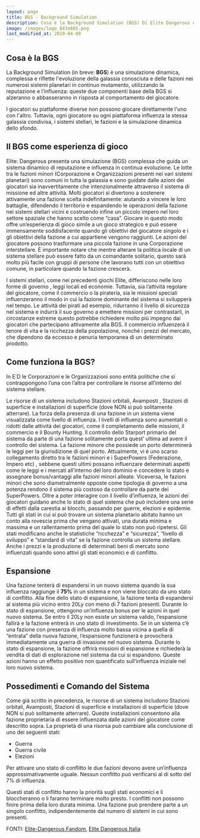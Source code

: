 ```yaml
---
layout: page
title: BGS - Background Simulation
description: Cosa è la Background Simulation (BGS) Di Elite Dangerous e come far si che la propria fazione si possa espndare all'interno del mondo di gioco
image: /images/logo_843x885.png
last_modified_at: 2019-04-09
---
```

## Cosa è la BGS

La Background Simulation (in breve: **BGS**) è una simulazione dinamica, complessa e riflette l'evoluzione della galassia conosciuta e delle fazioni nei numerosi sistemi planetari in continuo mutamento, utilizzando la reputazione e l’influenza: queste due componenti base della BGS si alzeranno o abbasseranno in risposta al comportamento del giocatore.

I giocatori su piattaforme diverse non possono giocare direttamente l'uno con l'altro. Tuttavia, ogni giocatore su ogni piattaforma influenza la stessa galassia condivisa, i sistemi stellari, le fazioni e la simulazione dinamica dello sfondo.

## Il BGS come esperienza di gioco

Elite: Dangerous presenta una simulazione (BGS) complessa che guida un sistema dinamico di reputazione e influenza in continua evoluzione. 
Le lotte tra le fazioni minori (Corporazione e Organizzazioni presenti nei vari sistemi planetari) sono comuni in tutta la galassia e sono guidate dalle azioni dei giocatori sia inavvertitamente che intenzionalmente attraverso il sistema di missione ed altre attività.
Molti giocatori si divertono a sostenere attivamente una fazione scelta indefinitamente: aiutando a vincere le loro battaglie, difendendo il territorio e espandendo le operazioni della fazione nei sistemi stellari vicini e costruendo infine un piccolo impero nel loro settore spaziale che hanno scelto come “casa”.
Giocare in questo modo offre un’esperienza di gioco simile a un gioco strategico e può essere immensamente soddisfacente quando gli obiettivi del giocatore singolo e i gli obiettivi della fazione a cui appartiene vengono raggiunti. 
Le azioni del giocatore possono trasformare una piccola fazione in una Corporazione interstellare.
È importante notare che mentre alterare la politica locale di un sistema stellare può essere fatto da un comandante solitario, questo sarà molto più facile con gruppi di persone che lavorano tutti con un obiettivo comune, in particolare quando la fazione crescerà.

I sistemi stellari, come nei precedenti giochi Elite, differiscono nelle loro forme di governo , leggi locali ed economie. 
Tuttavia, sia l’attività regolare del giocatore, come il commercio o la pirateria, sia le missioni speciali influenzeranno il modo in cui la fazione dominante del sistema si svilupperà nel tempo. 
Le attività dei pirati ad esempio, ridurranno il livello di sicurezza nel sistema e indurrà il suo governo a emettere missioni per contrastarli, in circostanze estreme questo potrebbe richiedere molto più impegno dai giocatori che partecipano attivamente alla BGS. 
Il commercio influenzerà il tenore di vita e la ricchezza della popolazione, nonché i prezzi del mercato, che dipendono da eccesso e penuria temporanea di un determinato prodotto.

## Come funziona la BGS?

In E:D le Corporazioni e le Organizzazioni sono entità politiche che si contrappongono l’una con l’altra per controllare le risorse all’interno del sistema stellare.

Le risorse di un sistema includono Stazioni orbitali, Avamposti , Stazioni di superficie e installazioni di superficie (dove NON si può solitamente atterrare). 
La forza della presenza di una fazione in un sistema viene visualizzata come livello di influenza. 
I livelli di influenza sono aumentati o ridotti dalle attività dei giocatori, come il completamento delle missioni, il commercio e il Bounty Hunting. 
Il controllo dello Starport primario del sistema da parte di una fazione solitamente porta quest’ ultima ad avere il controllo del sistema.
La fazione minore che possiede un porto determinerà le leggi per la giurisdizione di quel porto.
Attualmente, vi è uno scarso collegamento diretto tra le fazioni minori e i SuperPowers (Federazione, Impero etc) , sebbene questi ultimi possano influenzare determinati aspetti come le leggi e i mercati all’interno del loro dominio e concedere lo stato e assegnare bonus/vantaggi alle fazioni minori alleate. 
Viceversa, le fazioni minori che sono diametralmente opposte come tipologia di governo a una potenza rendono il sistema più costoso da controllare da parte dei SuperPowers.
Oltre a poter interagire con il livello d’influenza, le azioni dei giocatori guidano anche lo stato di quel sistema che può includere una serie di effetti dalla carestia ai blocchi, passando per guerre, elezioni e epidemie.
Tutti gli stati in cui si può trovare un sistema planetario abitato hanno un conto alla rovescia prima che vengano attivati, una durata minima e massima e un rallentamento prima del quale lo stato non può ripetersi.
Gli stati modificano anche le statistiche “ricchezza” e “sicurezza”, “livello di sviluppo” e “standard di vita” se la fazione controlla un sistema stellare. Anche i prezzi e la produzione di determinati beni di mercato sono influenzati quando sono attivi gli stati economici e di conflitto.

## Espansione

Una fazione tenterà di espandersi in un nuovo sistema quando la sua influenza raggiunge il **75%** in un sistema e non viene bloccato da uno stato di conflitto. Alla fine dello stato di espansione, la fazione tenta di espandersi al sistema più vicino entro 20Ly con meno di 7 fazioni presenti. Durante lo stato di espansione, ottengono un’influenza bonus per le azioni in quel nuovo sistema. Se entro il 20Ly non esiste un sistema valido, l’espansione fallirà e la fazione entrerà in uno stato di investimento.
Se in un sistema c’è una fazione con presenza di influenza molto bassa vicina a quella di “entrata” della nuova fazione, l’espansione funzionerà e provocherà immediatamente una guerra di invasione nel nuovo sistema. 
Durante lo stato di espansione, la fazione offrirà missioni di espansione e richiederà la vendita di dati di esplorazione nel sistema da cui si espandono. 
Queste azioni hanno un effetto positivo non quantificato sull’influenza iniziale nel loro nuovo sistema.

## Possedimenti e Comando del Sistema

Come già scritto in precedenza, le risorse di un sistema includono Stazioni orbitali, Avamposti, Stazioni di superficie e installazioni di superficie (dove NON si può solitamente atterrare). 
Queste installazioni consentono alla fazione proprietaria di essere influenzata dalle azioni del giocatore come descritto sopra.
La proprietà di una risorsa può cambiare alla conclusione di uno dei seguenti stati:

- Guerra
- Guerra civile
- Elezioni

Per attivare uno stato di conflitto le due fazioni devono avere un’influenza approssimativamente uguale.
Nessun conflitto può verificarsi al di sotto del 7% di influenza.

Questi stati di conflitto hanno la priorità sugli stati economici e li bloccheranno o li faranno terminare molto presto. 
I conflitti non possono finire prima della loro durata minima. 
Una fazione può prendere parte a un singolo conflitto, indipendentemente dal numero di sistemi in cui sono presenti.

FONTI: [Elite-Dangerous Fandom](https://elite-dangerous.fandom.com/wiki/Background_Simulation), [Elite Dangerous Italia](https://www.elitedangerousitalia.it/background-simulation/)